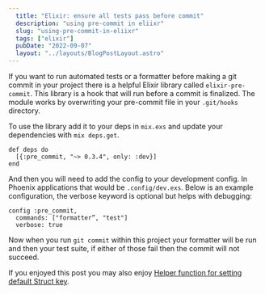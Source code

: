 ```yaml
---
  title: "Elixir: ensure all tests pass before commit"
  description: "using pre-commit in eliixr"
  slug: "using-pre-commit-in-eliixr"
  tags: ["elixir"]
  pubDate: "2022-09-07"
  layout: "../layouts/BlogPostLayout.astro"
---
```


If you want to run automated tests or a formatter before making a git commit in your project there is a helpful Elixir library called `elixir-pre-commit`. This library is a hook that will run before a commit is finalized. The module works by overwriting your pre-commit file in your `.git/hooks` directory.

To use the library add it to your deps in `mix.exs` and update your dependencies with `mix deps.get`.

```
def deps do
  [{:pre_commit, "~> 0.3.4", only: :dev}]
end
```

And then you will need to add the config to your development config. In Phoenix applications that would be `.config/dev.exs`. Below is an example configuration, the verbose keyword is optional but helps with debugging:

```
config :pre_commit,
  commands: ["formatter”, "test"]
  verbose: true
```

Now when you run `git commit` within this project your formatter will be run and then your test suite, if either of those fail then the commit will not succeed.

If you enjoyed this post you may also enjoy [Helper function for setting default Struct key](https://tinytechtuts.com/2022-helper-function-set-default-struct-key/).

